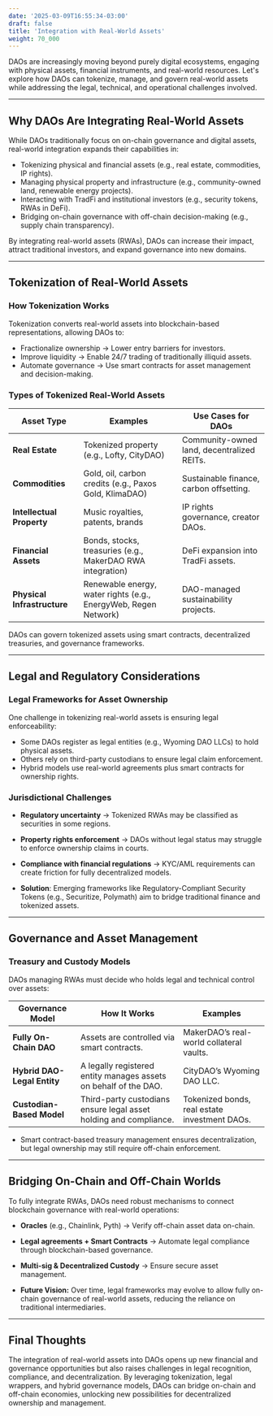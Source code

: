 ```yaml
---
date: '2025-03-09T16:55:34-03:00'
draft: false
title: 'Integration with Real-World Assets'
weight: 70_000
---
```


DAOs are increasingly moving beyond purely digital ecosystems, engaging with physical assets, financial instruments, and real-world resources. Let's explore how DAOs can tokenize, manage, and govern real-world assets while addressing the legal, technical, and operational challenges involved.  

---

## **Why DAOs Are Integrating Real-World Assets**  

While DAOs traditionally focus on on-chain governance and digital assets, real-world integration expands their capabilities in:  
- Tokenizing physical and financial assets (e.g., real estate, commodities, IP rights).  
- Managing physical property and infrastructure (e.g., community-owned land, renewable energy projects).  
- Interacting with TradFi and institutional investors (e.g., security tokens, RWAs in DeFi).  
- Bridging on-chain governance with off-chain decision-making (e.g., supply chain transparency).  

By integrating real-world assets (RWAs), DAOs can increase their impact, attract traditional investors, and expand governance into new domains.  

---

## **Tokenization of Real-World Assets**  

### **How Tokenization Works**  
Tokenization converts real-world assets into blockchain-based representations, allowing DAOs to:  
- Fractionalize ownership → Lower entry barriers for investors.  
- Improve liquidity → Enable 24/7 trading of traditionally illiquid assets.  
- Automate governance → Use smart contracts for asset management and decision-making.

### **Types of Tokenized Real-World Assets**  

| **Asset Type** | **Examples** | **Use Cases for DAOs** |
|--------------|-------------|------------------|
| **Real Estate** | Tokenized property (e.g., Lofty, CityDAO) | Community-owned land, decentralized REITs. |
| **Commodities** | Gold, oil, carbon credits (e.g., Paxos Gold, KlimaDAO) | Sustainable finance, carbon offsetting. |
| **Intellectual Property** | Music royalties, patents, brands | IP rights governance, creator DAOs. |
| **Financial Assets** | Bonds, stocks, treasuries (e.g., MakerDAO RWA integration) | DeFi expansion into TradFi assets. |
| **Physical Infrastructure** | Renewable energy, water rights (e.g., EnergyWeb, Regen Network) | DAO-managed sustainability projects. |

DAOs can govern tokenized assets using smart contracts, decentralized treasuries, and governance frameworks.  

---

## **Legal and Regulatory Considerations**  

### **Legal Frameworks for Asset Ownership**  
One challenge in tokenizing real-world assets is ensuring legal enforceability:  
- Some DAOs register as legal entities (e.g., Wyoming DAO LLCs) to hold physical assets.  
- Others rely on third-party custodians to ensure legal claim enforcement.  
- Hybrid models use real-world agreements plus smart contracts for ownership rights.  

### **Jurisdictional Challenges**  
- **Regulatory uncertainty** → Tokenized RWAs may be classified as securities in some regions.  
- **Property rights enforcement** → DAOs without legal status may struggle to enforce ownership claims in courts.  
- **Compliance with financial regulations** → KYC/AML requirements can create friction for fully decentralized models.  

- **Solution**: Emerging frameworks like Regulatory-Compliant Security Tokens (e.g., Securitize, Polymath) aim to bridge traditional finance and tokenized assets.  

---

## **Governance and Asset Management**  

### **Treasury and Custody Models**  
DAOs managing RWAs must decide who holds legal and technical control over assets:  

| **Governance Model** | **How It Works** | **Examples** |
|-------------------|---------------|-------------|
| **Fully On-Chain DAO** | Assets are controlled via smart contracts. | MakerDAO’s real-world collateral vaults. |
| **Hybrid DAO-Legal Entity** | A legally registered entity manages assets on behalf of the DAO. | CityDAO’s Wyoming DAO LLC. |
| **Custodian-Based Model** | Third-party custodians ensure legal asset holding and compliance. | Tokenized bonds, real estate investment DAOs. |

- Smart contract-based treasury management ensures decentralization, but legal ownership may still require off-chain enforcement.  

---

## **Bridging On-Chain and Off-Chain Worlds**  

To fully integrate RWAs, DAOs need robust mechanisms to connect blockchain governance with real-world operations:  
- **Oracles** (e.g., Chainlink, Pyth) → Verify off-chain asset data on-chain.  
- **Legal agreements + Smart Contracts** → Automate legal compliance through blockchain-based governance.  
- **Multi-sig & Decentralized Custody** → Ensure secure asset management.  

- **Future Vision:** Over time, legal frameworks may evolve to allow fully on-chain governance of real-world assets, reducing the reliance on traditional intermediaries.  

---

## **Final Thoughts**  

The integration of real-world assets into DAOs opens up new financial and governance opportunities but also raises challenges in legal recognition, compliance, and decentralization. By leveraging tokenization, legal wrappers, and hybrid governance models, DAOs can bridge on-chain and off-chain economies, unlocking new possibilities for decentralized ownership and management.  

